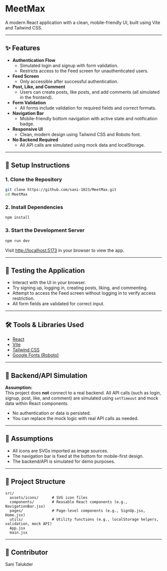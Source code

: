 # MeetMax

A modern React application with a clean, mobile-friendly UI, built using Vite and Tailwind CSS.

---

## ✨ Features

- **Authentication Flow**  
  - Simulated login and signup with form validation.
  - Restricts access to the Feed screen for unauthenticated users.
- **Feed Screen**  
  - Only accessible after successful authentication.
- **Post, Like, and Comment**  
  - Users can create posts, like posts, and add comments (all simulated in the frontend).
- **Form Validation**  
  - All forms include validation for required fields and correct formats.
- **Navigation Bar**  
  - Mobile-friendly bottom navigation with active state and notification badge.
- **Responsive UI**  
  - Clean, modern design using Tailwind CSS and Roboto font.
- **No Backend Required**  
  - All API calls are simulated using mock data and localStorage.

---

## 🚀 Setup Instructions

### 1. Clone the Repository

```bash
git clone https://github.com/sani-1023/MeetMax.git
cd MeetMax
```

### 2. Install Dependencies

```bash
npm install
```

### 3. Start the Development Server

```bash
npm run dev
```

Visit [http://localhost:5173](http://localhost:5173) in your browser to view the app.

---

## 🧪 Testing the Application

- Interact with the UI in your browser.
- Try signing up, logging in, creating posts, liking, and commenting.
- Attempt to access the Feed screen without logging in to verify access restriction.
- All form fields are validated for correct input.

---

## 🛠️ Tools & Libraries Used

- [React](https://react.dev/)
- [Vite](https://vitejs.dev/)
- [Tailwind CSS](https://tailwindcss.com/)
- [Google Fonts (Roboto)](https://fonts.google.com/specimen/Roboto)

---

## 📡 Backend/API Simulation

**Assumption:**  
This project does **not** connect to a real backend. All API calls (such as login, signup, post, like, and comment) are simulated using `setTimeout` and mock data within React components.

- No authentication or data is persisted.
- You can replace the mock logic with real API calls as needed.

---

## 📄 Assumptions

- All icons are SVGs imported as image sources.
- The navigation bar is fixed at the bottom for mobile-first design.
- The backend/API is simulated for demo purposes.

---

## 📂 Project Structure

```
src/
  assets/icons/      # SVG icon files
  components/        # Reusable React components (e.g., NavigationBar.jsx)
  pages/             # Page-level components (e.g., SignUp.jsx, Home.jsx)
  utils/             # Utility functions (e.g., localStorage helpers, validation, mock API)
  App.jsx
  main.jsx
```

---

## 🤝 Contributor

Sani Talukder